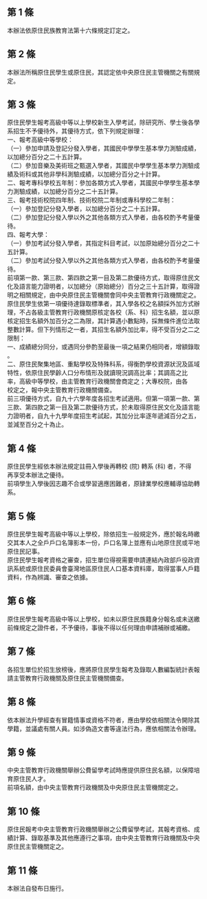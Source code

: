 第 1 條
-------
本辦法依原住民族教育法第十六條規定訂定之。

第 2 條
-------
本辦法所稱原住民學生或原住民，其認定依中央原住民主管機關之有關規  
定。

第 3 條
-------
原住民學生報考高級中等以上學校新生入學考試，除研究所、學士後各學  
系招生不予優待外，其優待方式，依下列規定辦理：  
一、報考高級中等學校：  
（一）參加申請及登記分發入學者，其國民中學學生基本學力測驗成績，  
      以加總分百分之二十五計算。  
（二）參加音樂及美術班之甄選入學者，其國民中學學生基本學力測驗成  
      績及術科或其他非學科測驗成績，以加總分百分之十計算。  
二、報考專科學校五年制：參加各類方式入學者，其國民中學學生基本學  
    力測驗成績，以加總分百分之二十五計算。  
三、報考技術校院四年制、技術校院二年制或專科學校二年制：  
（一）參加登記分發入學者，以加總分百分之二十五計算。  
（二）參加登記分發入學以外之其他各類方式入學者，由各校酌予考量優  
      待。  
四、報考大學：  
（一）參加考試分發入學者，其指定科目考試，以加原始總分百分之二十  
      五計算。  
（二）參加考試分發入學以外之其他各類方式入學者，由各校酌予考量優  
      待。  
前項第一款、第三款、第四款之第一目及第二款優待方式，取得原住民文  
化及語言能力證明者，以加總分（原始總分）百分之三十五計算，取得證  
明之相關規定，由中央原住民主管機關會同中央主管教育行政機關定之。  
原住民學生依第一項優待達錄取標準者，其入學各校之名額採外加方式辦  
理，不占各級主管教育行政機關原核定各校（系、科）招生名額，並以原  
核定招生名額外加百分之二為限，其計算遇小數點時，採無條件進位法取  
整數計算。但下列情形之一者，其招生名額外加比率，得不受百分之二之  
限制：  
一、成績總分同分，或遇同分參酌至最後一項之結果仍相同者，增額錄取  
    。  
二、原住民聚集地區、重點學校及特殊科系，得衡酌學校資源狀況及區域  
    特性，依原住民學齡人口分布情形及就讀現況調高比率；其調高之比  
    率，高級中等學校，由主管教育行政機關會商定之；大專校院，由各  
    校定之，報中央主管教育行政機關備查。  
前三項優待方式，自九十六學年度各招生考試適用。但第一項第一款、第  
三款、第四款之第一目及第二款優待方式，於未取得原住民文化及語言能  
力證明者，自九十九學年度招生考試起，其加分比率逐年遞減百分之五，  
並減至百分之十為止。

第 4 條
-------
原住民學生經依本辦法規定註冊入學後再轉校 (院) 轉系 (科) 者，不得  
再享受本辦法之優待。  
前項學生入學後因志趣不合或學習適應困難者，原肄業學校應輔導協助轉  
系。

第 5 條
-------
原住民學生報考高級中等以上學校，除依招生一般規定外，應於報名時繳  
交其本人之全戶戶口名簿影本一份，戶口名簿上並應有山地原住民或平地  
原住民記事。  
原住民學生報考資格之審查，招生單位得視需要申請連結內政部戶役政資  
訊系統或原住民委員會臺灣地區原住民人口基本資料庫，取得當事人戶籍  
資料，作為辨識、審查之依據。

第 6 條
-------
原住民學生報考高級中等以上學校，如未以原住民族籍身分報名或未送繳  
前條規定之證件者，不予優待，事後不得以任何理由申請補辦或補繳。

第 7 條
-------
各招生單位於招生放榜後，應將原住民學生報考及錄取人數編製統計表報  
請主管教育行政機關及原住民主管機關備查。

第 8 條
-------
依本辦法升學經查有冒籍情事或資格不符者，應由學校依相關法令開除其  
學籍，並議處有關人員。如涉偽造文書等違法行為，應依相關法令辦理。

第 9 條
-------
中央主管教育行政機關舉辦公費留學考試時應提供原住民名額，以保障培  
育原住民人才。  
前項名額，由中央主管教育行政機關及中央原住民主管機關定之。

第 10 條
--------
原住民報考中央主管教育行政機關舉辦之公費留學考試，其報考資格、成  
績計算、錄取基準及其他應遵行之事項，由中央主管教育行政機關及中央  
原住民主管機關定之。

第 11 條
--------
本辦法自發布日施行。

